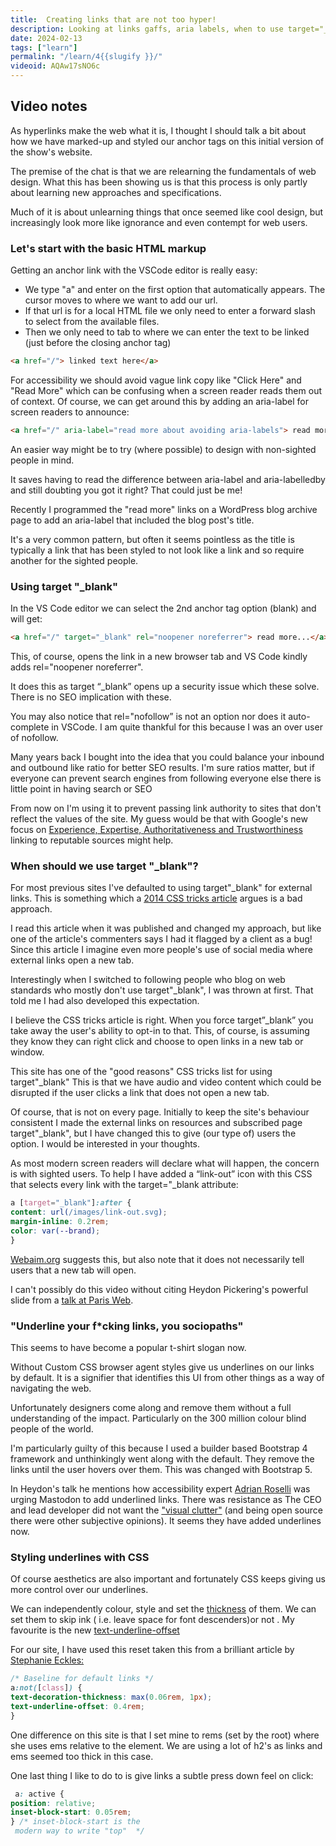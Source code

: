 ```yaml
---
title:  Creating links that are not too hyper!
description: Looking at links gaffs, aria labels, when to use target="_blank" and underlining links with CSS. 
date: 2024-02-13
tags: ["learn"]
permalink: "/learn/4{{slugify }}/"
videoid: AQAw17sNO6c
---
```


## Video notes


As hyperlinks make the web what it is, I thought I should talk a bit about how we have marked-up and styled our anchor tags on this initial version of the show's website.

The premise of the chat is that we are relearning the fundamentals of web design. What this has been showing us is that this process is only partly about learning new approaches and specifications.

Much of it is about unlearning things that once seemed like cool design, but increasingly look more like ignorance and even contempt for web users.

### Let's start with the basic HTML markup

Getting an anchor link with the VSCode editor is really easy:

*   We type "a" and enter on the first option that automatically appears. The cursor moves to where we want to add our url.
*   If that url is for a local HTML file we only need to enter a forward slash to select from the available files.
*   Then we only need to tab to where we can enter the text to be linked (just before the closing anchor tag)

``` html
<a href="/"> linked text here</a>
```
For accessibility we should avoid vague link copy like "Click Here" and "Read More" which can be confusing when a screen reader reads them out of context. Of course, we can get around this by adding an aria-label for screen readers to announce:
``` html
<a href="/" aria-label="read more about avoiding aria-labels"> read more...</a>
```
An easier way might be to try (where possible) to design with non-sighted people in mind.

It saves having to read the difference between aria-label and aria-labelledby and still doubting you got it right? That could just be me!

Recently I programmed the "read more" links on a WordPress blog archive page to add an aria-label that included the blog post's title.

It's a very common pattern, but often it seems pointless as the title is typically a link that has been styled to not look like a link and so require another for the sighted people.

### Using target "_blank"

In the VS Code editor we can select the 2nd anchor tag option (blank) and will get:

```html
<a href="/" target="_blank" rel="noopener noreferrer"> read more...</a>
```
This, of course, opens the link in a new browser tab and VS Code kindly adds rel="noopener noreferrer".

It does this as target “\_blank” opens up a security issue which these solve. There is no SEO implication with these.

You may also notice that rel="nofollow” is not an option nor does it auto-complete in VSCode. I am quite thankful for this because I was an over user of nofollow.

Many years back I bought into the idea that you could balance your inbound and outbound like ratio for better SEO results. I'm sure ratios matter, but if everyone can prevent search engines from following everyone else there is little point in having search or SEO

From now on I'm using it to prevent passing link authority to sites that don't reflect the values of the site. My guess would be that with Google's new focus on [Experience, Expertise, Authoritativeness and Trustworthiness](https://developers.google.com/search/blog/2022/12/google-raters-guidelines-e-e-a-t) linking to reputable sources might help.

### When should we use target "\_blank"?

For most previous sites I've defaulted to using target"\_blank" for external links. This is something which a [2014 CSS tricks article](https://css-tricks.com/use-target_blank/) argues is a bad approach.

I read this article when it was published and changed my approach, but like one of the article's commenters says I had it flagged by a client as a bug! Since this article I imagine even more people's use of social media where external links open a new tab.

Interestingly when I switched to following people who blog on web standards who mostly don't use target"\_blank", I was thrown at first. That told me I had also developed this expectation.

I believe the CSS tricks article is right. When you force target”\_blank” you take away the user's ability to opt-in to that. This, of course, is assuming they know they can right click and choose to open links in a new tab or window.

This site has one of the "good reasons" CSS tricks list for using target"\_blank" This is that we have audio and video content which could be disrupted if the user clicks a link that does not open a new tab.

Of course, that is not on every page. Initially to keep the site's behaviour consistent I made the external links on resources and subscribed page target"\_blank", but I have changed this to give (our type of) users the option. I would be interested in your thoughts.

As most modern screen readers will declare what will happen, the concern is with sighted users. To help I have added a “link-out” icon with this CSS that selects every link with the target="\_blank attribute:

```css
a [target="_blank"]:after { 
content: url(/images/link-out.svg);
margin-inline: 0.2rem;
color: var(--brand);
}    
```
[Webaim.org](https://webaim.org/techniques/hypertext/hypertext_links#new_window) suggests this, but also note that it does not necessarily tell users that a new tab will open.

I can't possibly do this video without citing Heydon Pickering's powerful slide from a [talk at Paris Web](https://vimeo.com/377175838).

### "Underline your f\*cking links, you sociopaths"

This seems to have become a popular t-shirt slogan now.

Without Custom CSS browser agent styles give us underlines on our links by default. It is a signifier that identifies this UI from other things as a way of navigating the web.

Unfortunately designers come along and remove them without a full understanding of the impact. Particularly on the 300 million colour blind people of the world.

I'm particularly guilty of this because I used a builder based Bootstrap 4 framework and unthinkingly went along with the default. They remove the links until the user hovers over them. This was changed with Bootstrap 5.

In Heydon's talk he mentions how accessibility expert [Adrian Roselli](https://adrianroselli.com/) was urging Mastodon to add underlined links. There was resistance as The CEO and lead developer did not want the ["visual clutter"](https://github.com/mastodon/mastodon/pull/9898#issuecomment-456410756) (and being open source there were other subjective opinions). It seems they have added underlines now.

### Styling underlines with CSS

Of course aesthetics are also important and fortunately CSS keeps giving us more control over our underlines.

We can independently colour, style and set the [thickness](https://developer.mozilla.org/en-US/docs/Web/CSS/text-decoration-thickness) of them. We can set them to skip ink ( i.e. leave space for font descenders)or not . My favourite is the new [text-underline-offset](https://developer.mozilla.org/en-US/docs/Web/CSS/text-underline-offset)

For our site, I have used this reset taken this from a brilliant article by [Stephanie Eckles:](https://moderncss.dev/modern-css-for-dynamic-component-based-architecture/#css-reset-additions)

 ```css
 /* Baseline for default links */
a:not([class]) {
text-decoration-thickness: max(0.06rem, 1px);
text-underline-offset: 0.4rem;
 }
```
One difference on this site is that I set mine to rems (set by the root) where she uses ems relative to the element. We are using a lot of h2's as links and ems seemed too thick in this case.

One last thing I like to do to is give links a subtle press down feel on click:
```css
 a: active { 
position: relative;
inset-block-start: 0.05rem;
} /* inset-block-start is the
 modern way to write "top"  */  

 ```